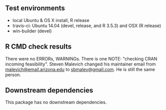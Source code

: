 ## Test environments
* local Ubuntu & OS X install, R release
* travis-ci: Ubuntu 14.04 (devel, release, and R 3.5.3) and OSX (R release)
* win-builder (devel)

## R CMD check results
There were no ERRORs, WARNINGs.
There is one NOTE: "checking CRAN incoming feasibility".
Steven Malevich changed his maintainer email from malevich@email.arizona.edu to sbmalev@gmail.com.
He is still the same person.

## Downstream dependencies
This package has no downstream dependencies.
